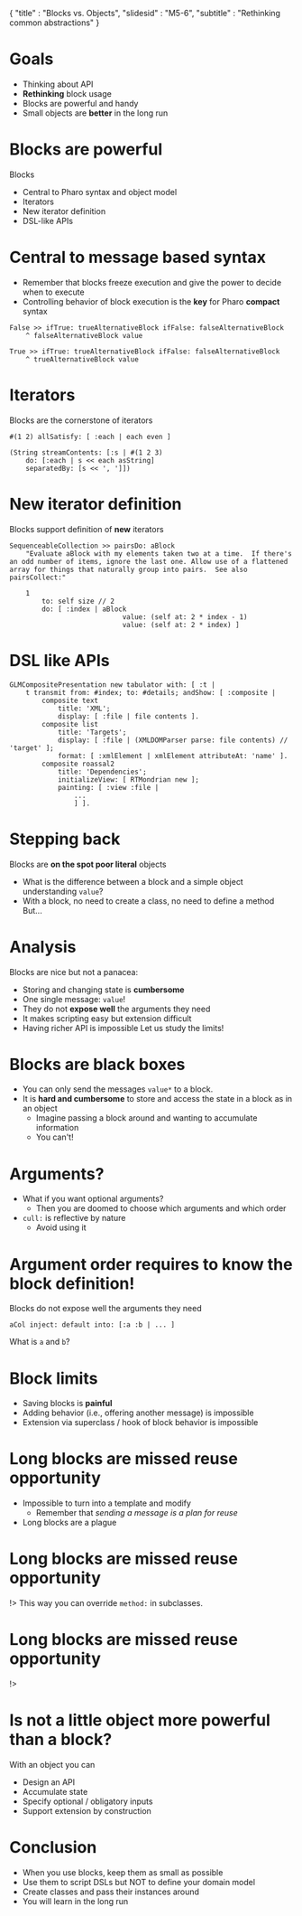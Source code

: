 { 
"title" : "Blocks vs. Objects", 
"slidesid" : "M5-6", 
"subtitle" : "Rethinking common abstractions" 
} 
 
# Goals 
- Thinking about API 
- **Rethinking** block usage 
- Blocks are powerful and handy 
- Small objects are **better** in the long run 
 
# Blocks are powerful 
Blocks 
- Central to Pharo syntax and object model 
- Iterators 
- New iterator definition 
- DSL-like APIs 
 
# Central to message based syntax 
- Remember that blocks freeze execution and give the power to decide when to execute 
- Controlling behavior of block execution is the **key** for Pharo **compact** syntax 
 
``` 
False >> ifTrue: trueAlternativeBlock ifFalse: falseAlternativeBlock 
	^ falseAlternativeBlock value 
``` 
 
``` 
True >> ifTrue: trueAlternativeBlock ifFalse: falseAlternativeBlock 
	^ trueAlternativeBlock value 
``` 
 
# Iterators 
Blocks are the cornerstone of iterators 
``` 
#(1 2) allSatisfy: [ :each | each even ] 
``` 
 
``` 
(String streamContents: [:s | #(1 2 3) 
	do: [:each | s << each asString] 
	separatedBy: [s << ', ']]) 
``` 
 
# New iterator definition 
Blocks support definition of **new** iterators 
``` 
SequenceableCollection >> pairsDo: aBlock
	"Evaluate aBlock with my elements taken two at a time.  If there's an odd number of items, ignore the last one. Allow use of a flattened array for things that naturally group into pairs.  See also pairsCollect:"

	1 
		to: self size // 2 
		do: [ :index | aBlock 
							value: (self at: 2 * index - 1) 
							value: (self at: 2 * index) ] 
``` 
 
# DSL like APIs 
 
``` 
GLMCompositePresentation new tabulator with: [ :t |
	t transmit from: #index; to: #details; andShow: [ :composite |
		composite text
			title: 'XML';
			display: [ :file | file contents ].
		composite list 
			title: 'Targets';
			display: [ :file | (XMLDOMParser parse: file contents) // 'target' ];
			format: [ :xmlElement | xmlElement attributeAt: 'name' ].
		composite roassal2
			title: 'Dependencies';
			initializeView: [ RTMondrian new ];
			painting: [ :view :file | 
				...
				] ]. 
``` 
 
# Stepping back 
Blocks are **on the spot poor literal** objects 
- What is the difference between a block and a simple object understanding `value`? 
- With a block, no need to create a class, no need to define a method 
But... 
# Analysis 
Blocks are nice but not a panacea: 
- Storing and changing state is **cumbersome** 
- One single message: `value`! 
- They do not **expose well** the arguments they need 
- It makes scripting easy but extension difficult 
- Having richer API is impossible 
Let us study the limits! 
# Blocks are black boxes 
- You can only send the messages `value*` to a block. 
- It is **hard and cumbersome** to store and access the state in a block as in an object 
  - Imagine passing a block around and wanting to accumulate information 
  - You can't! 
 
# Arguments? 
- What if you want optional arguments? 
  - Then you are doomed to choose which arguments and which order 
- `cull:` is reflective by nature 
  - Avoid using it 
 
# Argument order requires to know the block definition! 
Blocks do not expose well the arguments they need 
``` 
aCol inject: default into: [:a :b | ... ] 
``` 
What is `a` and `b`? 
# Block limits 
- Saving blocks is **painful** 
- Adding behavior \(i.e., offering another message\) is impossible 
- Extension via superclass / hook of block behavior is impossible 
 
# Long blocks are missed reuse opportunity 
- Impossible to turn into a template and modify  
  - Remember that _sending a message is a plan for reuse_ 
- Long blocks are a plague 
 
# Long blocks are missed reuse opportunity 
<!columns|width=100 
 
<!column|width=50 
 
Instead of  
``` 

...	display: [:v | 
		| tmp | 
		tmp := v size + 100. 
		v 
			foo;
			bar; 
			more ] 
``` 
 
!> 
 
<!column|width=50 
 
Prefer 
``` 

method: v 
	| tmp | 
	tmp := v size + 100. 
	v	
		foo;
		bar; 
		more

...	display: [:v | xxx method: v ] 
``` 
 
!> 
 
 
!> 
This way you can override `method:` in subclasses. 
# Long blocks are missed reuse opportunity 
<!columns|width=100 
 
<!column|width=50 
 
 
``` 
... painting: [ :view :file | 
	| tags |
	tags := XMLDOMParser parse: file.
	view shape label text: [:each | each stringValue].
	view nodes: tags.
	view shape line color: (Color gray alpha: 0.5).
	view edges connectFromAll:  [:aTag |
	...	]]	 
``` 
 
!> 
 
<!column|width=50 
 
 
``` 
paintOnView: view file: file
	| tags |
	tags := XMLDOMParser parse: file.
	view shape label text: [:each | each stringValue].
	view nodes: tags.
	view shape line color: (Color gray alpha: 0.5).
	view edges connectFromAll:  [:aTag |
	...	]]	

... painting: [ :view :file | self paintOnView: view file: file ] 
``` 
 
!> 
 
 
!> 
 
# Is not a little object more powerful than a block? 
With an object you can  
- Design an API 
- Accumulate state 
- Specify optional / obligatory inputs 
- Support extension by construction 
 
# Conclusion 
- When you use blocks, keep them as small as possible 
- Use them to script DSLs but NOT to define your domain model 
- Create classes and pass their instances around 
- You will learn in the long run 
